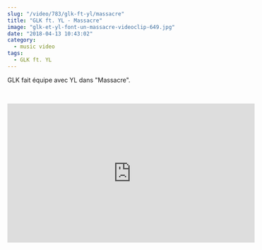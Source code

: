```yaml
--- 
slug: "/video/783/glk-ft-yl/massacre"
title: "GLK ft. YL - Massacre"
image: "glk-et-yl-font-un-massacre-videoclip-649.jpg"
date: "2018-04-13 10:43:02"
category:
  - music video
tags:
  - GLK ft. YL
---
```

<p>GLK fait équipe avec YL dans "Massacre".</p><br/><p><iframe width="560" height="315" src="https://www.youtube.com/embed/uY-8Ipa4LIo" frameborder="0" allow="autoplay; encrypted-media" allowfullscreen></iframe></p>